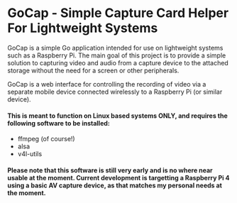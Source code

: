 
# GoCap - Simple Capture Card Helper For Lightweight Systems

GoCap is a simple Go application intended for use on lightweight systems such as a Raspberry Pi. The main goal of this project is to provide a simple solution to capturing video and audio from a capture device to the attached storage without the need for a screen or other peripherals.

GoCap is a web interface for controlling the recording of video via a separate mobile device connected wirelessly to a Raspberry Pi (or similar device). 

#### This is meant to function on Linux based systems ONLY, and requires the following software to be installed:

* ffmpeg (of course!)
* alsa
* v4l-utils

#### Please note that this software is still very early and is no where near usable at the moment. Current development is targetting a Raspberry Pi 4 using a basic AV capture device, as that matches my personal needs at the moment.
